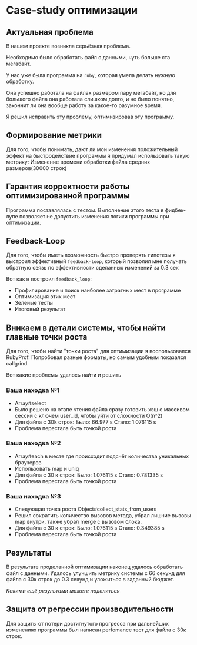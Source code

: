 # Case-study оптимизации

## Актуальная проблема
В нашем проекте возникла серьёзная проблема.

Необходимо было обработать файл с данными, чуть больше ста мегабайт.

У нас уже была программа на `ruby`, которая умела делать нужную обработку.

Она успешно работала на файлах размером пару мегабайт, но для большого файла она работала слишком долго, и не было понятно, закончит ли она вообще работу за какое-то разумное время.

Я решил исправить эту проблему, оптимизировав эту программу.

## Формирование метрики
Для того, чтобы понимать, дают ли мои изменения положительный эффект на быстродействие программы я придумал использовать такую метрику:
Изменение времени обработки файла средних размеров(30000 строк)

## Гарантия корректности работы оптимизированной программы
Программа поставлялась с тестом. Выполнение этого теста в фидбек-лупе позволяет не допустить изменения логики программы при оптимизации.

## Feedback-Loop
Для того, чтобы иметь возможность быстро проверять гипотезы я выстроил эффективный `feedback-loop`, который позволил мне получать обратную связь по эффективности сделанных изменений за 0.3 сек

Вот как я построил `feedback_loop`:
- Профилирование и поиск наиболее затратных мест в программе
- Оптимизация этих мест
- Зеленые тесты
- Итоговый результат

## Вникаем в детали системы, чтобы найти главные точки роста
Для того, чтобы найти "точки роста" для оптимизации я воспользовался RubyProf. Попробовал разные форматы, но самым удобным показался callgrind.

Вот какие проблемы удалось найти и решить

### Ваша находка №1
- Array#select
- Было решено на этапе чтения файла сразу готовить хэш с массивом сессий с ключем user_id, чтобы уйти от сложности O(n^2)
- Для файла с 30k строк:
Было: 66.977 s
Стало: 1.076115 s
- Проблема перестала быть точкой роста


### Ваша находка №2
- Array#each в месте где происходит подсчёт количества уникальных браузеров
- Использовать map и uniq
- Для файла с 30 к строк:
Было: 1.076115 s
Стало: 0.781335 s
- Проблема перестала быть точкой роста

### Ваша находка №3
- Следующая точка роста Object#collect_stats_from_users
- Решил сократить количество вызовов метода, убрал лишние вызовы map внутри, также убрал merge с вызовом блока.
- Для файла с 30 к строк:
Было: 1.076115 s
Стало: 0.349385 s
- Проблема перестала быть точкой роста

## Результаты
В результате проделанной оптимизации наконец удалось обработать файл с данными.
Удалось улучшить метрику системы с 66 секунд для файла с 30к строк до 0.3 секунд  и уложиться в заданный бюджет.

*Какими ещё результами можете поделиться*

## Защита от регрессии производительности
Для защиты от потери достигнутого прогресса при дальнейших изменениях программы был написан perfomance тест для файла с 30к строк.

